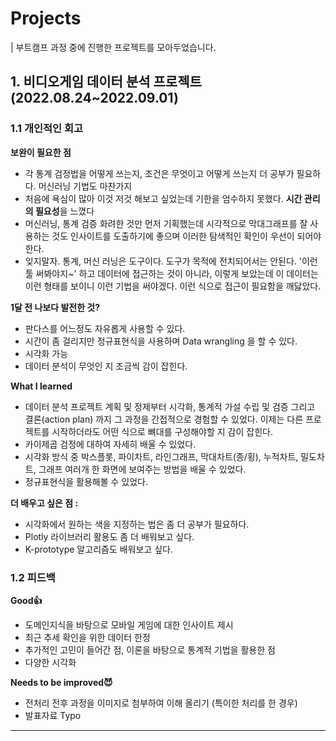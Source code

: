 # Projects
| 부트캠프 과정 중에 진행한 프로젝트를 모아두었습니다.
## 1. 비디오게임 데이터 분석 프로젝트 (2022.08.24~2022.09.01)
### 1.1 개인적인 회고
**보완이 필요한 점**    
- 각 통계 검정법을 어떻게 쓰는지, 조건은 무엇이고 어떻게 쓰는지 더 공부가 필요하다. 머신러닝 기법도 마찬가지
- 처음에 욕심이 많아 이것 저것 해보고 싶었는데 기한을 엄수하지 못했다. **시간 관리의 필요성**을 느꼈다
- 머신러닝, 통계 검증 화려한 것만 먼저 기획했는데 시각적으로 막대그래프를 잘 사용하는 것도 인사이트를 도출하기에 좋으며 이러한 탐색적인 확인이 우선이 되어야 한다.
- 잊지말자. 통계, 머신 러닝은 도구이다. 도구가 목적에 전치되어서는 안된다. '이런 툴 써봐야지~' 하고 데이터에 접근하는 것이 아니라, 이렇게 보았는데 이 데이터는 이런 형태를 보이니 이런 기법을 써야겠다. 이런 식으로 접근이 필요함을 깨닳았다.   
   
**1달 전 나보다 발전한 것?**   
- 판다스를 어느정도 자유롭게 사용할 수 있다.
- 시간이 좀 걸리지만 정규표현식을 사용하며 Data wrangling 을 할 수 있다.
- 시각화 가능
- 데이터 분석이 무엇인 지 조금씩 감이 잡힌다.   
   
**What I learned** 

- 데이터 분석 프로젝트 계획 및 정제부터 시각화, 통계적 가설 수립 및 검증 그리고 결론(action plan) 까지 그 과정을 간접적으로 경험할 수 있었다. 이제는 다른 프로젝트를 시작하더라도 어떤 식으로 뼈대를 구성해야할 지 감이 잡힌다.
- 카이제곱 검정에 대하여 자세히 배울 수 있었다.
- 시각화 방식 중 박스플롯, 파이차트, 라인그래프, 막대차트(종/횡), 누적차트, 밀도차트, 그래프 여러개 한 화면에 보여주는 방법을 배울 수 있었다.
- 정규표현식을 활용해볼 수 있었다.   
   
**더 배우고 싶은 점 :**   
- 시각화에서 원하는 색을 지정하는 법은 좀 더 공부가 필요하다.
- Plotly 라이브러리 활용도 좀 더 배워보고 싶다.
- K-prototype 알고리즘도 배워보고 싶다.   
   
### 1.2 피드백
**Good👍**   
- 도메인지식을 바탕으로 모바일 게임에 대한 인사이트 제시
- 최근 추세 확인을 위한 데이터 한정
- 추가적인 고민이 들어간 점, 이론을 바탕으로 통계적 기법을 활용한 점
- 다양한 시각화   
   
**Needs to be improved😈**
- 전처리 전후 과정을 이미지로 첨부하여 이해 올리기 (특이한 처리를 한 경우)
- 발표자료 Typo

-----

